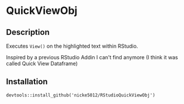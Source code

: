 # QuickViewObj

## Description

Executes `View()` on the highlighted text within RStudio.

Inspired by a previous RStudio Addin I can't find anymore (I think it was called Quick View Dataframe)

## Installation

```
devtools::install_github('nicke5012/RStudioQuickViewObj')
```
